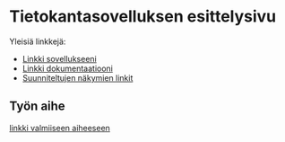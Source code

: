 # Tietokantasovelluksen esittelysivu

Yleisiä linkkejä:

* [Linkki sovellukseeni](http://alsu.users.cs.helsinki.fi/huutokauppa/)
* [Linkki dokumentaatiooni](https://github.com/Sopulius/Tsoha-Bootstrap/blob/master/doc/dokumentaatio.pdf)
* [Suunniteltujen näkymien linkit](https://github.com/Sopulius/Tsoha-Bootstrap/blob/master/doc/suunnitelma.md)

## Työn aihe

[linkki valmiiseen aiheeseen](http://advancedkittenry.github.io/suunnittelu_ja_tyoymparisto/aiheet/Huutokauppa.html) 
